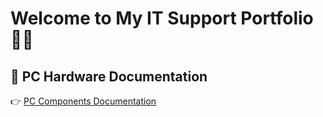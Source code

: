 # Welcome to My IT Support Portfolio 👨‍💻

## 📌 PC Hardware Documentation  
👉 [PC Components Documentation](hardware-documentation/pc-components.md)
